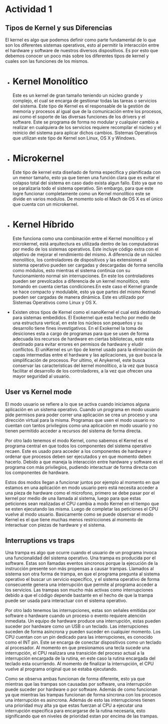 # Actividad 1
## Tipos de Kernel y sus Diferencias

El kernel es algo que podemos definir como parte fundamental de lo que son los diferentes sistemas operativos, esto al permitir la interacción entre el hardware y software de nuestros diversos dispositivos. Es por esto que debemos conocer un poco más sobre los diferentes tipos de kernel y cuales son las funciones de los mismos.

- # Kernel Monolítico 
    Este es un kernel de gran tamaño teniendo un núcleo grande y complejo, el cual se encarga de gestionar todas las tareas o servicios del sistema. Este tipo de Kernel es el responsable de la gestión de memoria y procesos al igual que de la comunicación entre los procesos, así como el soporte de las diversas funciones de los drivers y el software. Este se programa de forma no modular y cualquier cambio a realizar en cualquiera de los servicios requiere recompilar el núcleo y el reinicio del sistema para aplicar dichos cambios. Sistemas Operativos que utilizan este tipo de Kernel son Linux, OS X y Windows.

- # Microkernel
    Este tipo de kernel esta diseñado de forma especifica y planificada con un menor tamaño, esto ya que tienen una función clara que es evitar el colapso total del sistema en caso dado exista algun fallo. Esto ya que no se paralizaría todo el sistema operativo. Sin embargo, para que este logre funcionar completamente como un Kernel monolítico este se divide en varios modulos. De momento solo el Mach de OS X es el único que cuenta con un microkernel.

- # Kernel Híbrido
    Este funciona como una combinación entre el Kernel monolítico y el microkernel, está arquitectura es utilizada dentro de las computadoras por medio de los sistemas operativos. Este incluye código extra con el objetivo de mejorar el rendimiento del mismo. A diferencia de un núcleo monolítico, los controladores de dispositivos y las extensiones al sistema operativo pueden ser cargadas y descargadas de forma sencilla como módulos, esto mientras el sistema continúa con su funcionamiento normal sin interrupciones. En este los controladores pueden ser prevolcados a diferencia de un kernel monolítico, esto tomando en cuenta ciertas condiciones.En este caso el Kernel grande se hace compacto y modulable, esto ya que partes del mismo Kernel pueden ser cargadas de manera dinámica. Este es utilizado por Sistemas Operativos como Linux y OS X.

- Existen otros tipos de Kernel como el nanoKernel el cual está destinado para sistemas embedidos. El Exokernel que esta hecho por medio de una estructura vertical, en este los núcleos son pequeños y su desarrollo tiene fines investigativos. En el Exokernel la toma de desiciones esta a cargo de programas para que se usen de forma adecuada los recursos de hardware en ciertas bibliotecas, este esta destinado para evitar errores en permisos de hardware y eludir conflictos. El uniKernel es un tipo de kernel usado para la eliminación de capas intermedias entre el hardware y las aplicaciones, ya que busca la simplificación de procesos. Por ultimo, el Anykernel, este busca conservar las caracteristicas del kernel monolítico, a la vez que busca facilitar el desarrollo de los controladores, a la vez que ofrecen una mayor seguridad al usuario.

## User vs Kernel mode

El modo usuario se refiere a lo que se activa cuando iniciamos alguna aplicación en un sistema operativo. Cuando un programa en modo usuario pide permisos para poder correr una aplicación se crea un proceso y una dirección virtual para la misma. Programas que usen el modo usuario no cuentan con tantos privilegios como una aplicación en modo usuario y no tienen permitido acceder a recursos del sistema de forma directa.

Por otro lado tenemos el modo Kernel, como sabemos el Kernel es el programa central en que todos los componentes del sistema operativo recaen. Este es usado para acceder a los componentes de hardware y ordenar que procesos deben ser ejecutados y en que momento deben hacerlo. Debido a que maneja la interacción entre hardware y software es el programa con más privilegios, pudiendo interactuar de forma directa con los componentes de hardware. 

Estos dos modos llegan a funcionar juntos por ejemplo al momento en que estamos en una aplicación en modo usuario pero está necesita acceder a una pieza de hardware como el microfono, primero se debe pasar por el kernel por medio de una llamada al sistema, luego para que estas peticiones sean realizadas el CPU cambia a modo Kernel en el tiempo que se esten ejecutando las misma. Luego de completar las peticiones el CPU vuelve al modo usuario. Basicamente como se puede observar el modo Kernel es el que tiene muchas menos restricciones al momento de interactuar con piezas de hardware y el sistema.

## Interruptions vs traps

Una trampa es algo que ocurre cuando el usuario de un programa invoca una funcionalidad del sistema operativo. Una trampa es producida por el software. Estas son llamadas eventos sincronos porque la ejecución de la instrucción presente son más propensas a causar trampas. Llamados al sistema son otra forma de trampa, en que el programa pregunta al sistema operativo el buscar un servicio especifico, y el sistema operativo de forma consecuente genera una interrupción que permite al programa acceder a los servicios. Las trampas son mucho más activas como interrupciones debido a que el código depende bastante en el hecho de que la trampa puede ser usada para interactuar con el sistema operativo. 

Por otro lado tenemos las interrupciones, estas son señales emitidas por software o hardware cuando un proceso o evento requiere atención inmediata. Un equipo de hardware produce una interrupción, estas pueden suceder por hardware como un USB o un teclado. Las interrupciones suceden de forma asincrona y pueden suceder en cualquier momento. Los CPU cuentan con un pin dedicado para las interrupciones, es conocido como el INT pin. Este se encarga de conectar dispositivos como un teclado al procesador. Al momento en que presionamos una tecla sucede una interrupción, el CPU realizara una transición del proceso actual a la interrupción encargada de la rutina, en este caso la rutina encargada del teclado esta ocurriendo. Al momento de finalizar la interrupción, el CPU vuelve al programa original que se estaba ejecutando.

Como se observa ambas funcionan de forma diferente, esto ya que mientras que las trampas son causadas por software, una interrupción puede suceder por hardware o por software. Además de como funcionan ya que mientras las trampas funcionan de forma sincrona con los procesos una interrupción es asincrona. Además de esto las interrupciones tienen una prioridad muy alta ya que estas fuerzan al CPU a ejecutar una interrupción especifica para encargarse de la rutina necesaria, esto significando que en niveles de prioridad estan por encima de las trampas.
